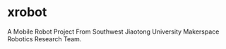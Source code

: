 # xrobot
A Mobile Robot Project From Southwest Jiaotong University Makerspace Robotics Research Team.
